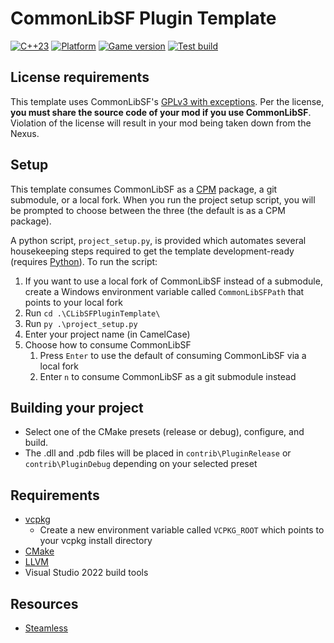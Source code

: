 # CommonLibSF Plugin Template

[![C++23](https://img.shields.io/static/v1?label=standard&message=c%2B%2B23&color=blue&logo=c%2B%2B&&logoColor=red&style=flat)](https://en.cppreference.com/w/cpp/compiler_support)
[![Platform](https://img.shields.io/static/v1?label=platform&message=windows&color=dimgray&style=flat&logo=windows)]()
[![Game version](https://img.shields.io/badge/game%20version-1.12.36-orange)]()
[![Test build](https://img.shields.io/github/actions/workflow/status/Starfield-Reverse-Engineering/CLibSFPluginTemplate/testbuild.yml)](https://github.com/Starfield-Reverse-Engineering/CLibSFPluginTemplate/actions/workflows/testbuild.yml)

## License requirements

This template uses CommonLibSF's [GPLv3 with exceptions](https://github.com/Starfield-Reverse-Engineering/CommonLibSF?tab=readme-ov-file#license). Per the license, **you must share the source code of your mod if you use CommonLibSF**. Violation of the license will result in your mod being taken down from the Nexus.

## Setup

This template consumes CommonLibSF as a [CPM](https://github.com/cpm-cmake/CPM.cmake) package, a git submodule, or a local fork. When you run the project setup script, you will be prompted to choose between the three (the default is as a CPM package).

A python script, `project_setup.py`, is provided which automates several housekeeping steps required to get the template development-ready (requires [Python](https://www.python.org/download)). To run the script:

1. If you want to use a local fork of CommonLibSF instead of a submodule, create a Windows environment variable called `CommonLibSFPath` that points to your local fork
2. Run `cd .\CLibSFPluginTemplate\`
3. Run `py .\project_setup.py`
4. Enter your project name (in CamelCase)
5. Choose how to consume CommonLibSF
   1. Press `Enter` to use the default of consuming CommonLibSF via a local fork
   2. Enter `n` to consume CommonLibSF as a git submodule instead

## Building your project

- Select one of the CMake presets (release or debug), configure, and build.
- The .dll and .pdb files will be placed in `contrib\PluginRelease` or `contrib\PluginDebug` depending on your selected preset

## Requirements

- [vcpkg](https://github.com/microsoft/vcpkg)
  - Create a new environment variable called `VCPKG_ROOT` which points to your vcpkg install directory
- [CMake](https://cmake.org/)
- [LLVM](https://github.com/llvm/llvm-project/releases)
- Visual Studio 2022 build tools

## Resources

- [Steamless](https://github.com/atom0s/Steamless/releases)
